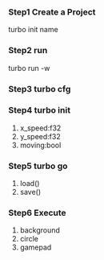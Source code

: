 ### Step1 Create a Project

turbo init name

### Step2 run

turbo run -w

### Step3 turbo cfg

### Step4 turbo init

1. x_speed:f32
2. y_speed:f32
3. moving:bool

### Step5 turbo go

1. load()
2. save()

### Step6 Execute

1. background
2. circle
3. gamepad
